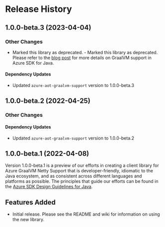 # Release History

## 1.0.0-beta.3 (2023-04-04)

### Other Changes
- Marked this library as deprecated. - Marked this library as deprecated. Please refer to the [blog post](https://devblogs.microsoft.com/azure-sdk/announcing-graalvm-support-in-azure-sdk-for-java-and-spring-cloud-azure-libraries/) for more details on GraalVM support in Azure SDK for Java.

#### Dependency Updates
- Updated `azure-aot-graalvm-support` version to 1.0.0-beta.3

## 1.0.0-beta.2 (2022-04-25)

### Other Changes

#### Dependency Updates
- Updated `azure-aot-graalvm-support` version to 1.0.0-beta.2

## 1.0.0-beta.1 (2022-04-08)

Version 1.0.0-beta.1 is a preview of our efforts in creating a client library for Azure GraalVM Netty Support that is
developer-friendly, idiomatic to the Java ecosystem, and as consistent across different languages and platforms as
possible. The principles that guide our efforts can be found in the
[Azure SDK Design Guidelines for Java](https://azure.github.io/azure-sdk/java_introduction.html).

## Features Added
- Initial release. Please see the README and wiki for information on using the new library.

